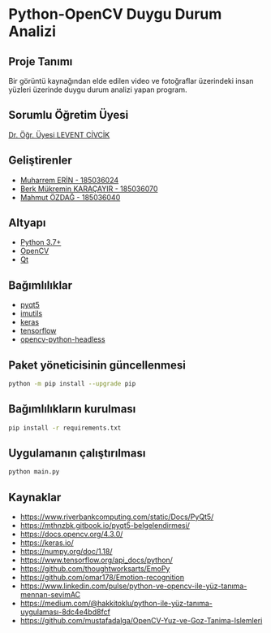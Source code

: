 # Python-OpenCV Duygu Durum Analizi

## Proje Tanımı
Bir görüntü kaynağından elde edilen video ve fotoğraflar üzerindeki insan yüzleri üzerinde duygu durum analizi yapan program.

## Sorumlu Öğretim Üyesi
[Dr. Öğr. Üyesi LEVENT CİVCİK](http://ktun.edu.tr/PersonelBilgi/Index/NDk0OTUxMjI4MDQ=)

## Geliştirenler
- [Muharrem ERİN - 185036024](https://github.com/mewebstudio)
- [Berk Mükremin KARAÇAYIR - 185036070](https://github.com/berkmkaracayir)
- [Mahmut ÖZDAĞ - 185036040](https://github.com/KTUN-BP)

## Altyapı
- [Python 3.7+](https://www.python.org/)
- [OpenCV](https://www.opencv.org/)
- [Qt](https://www.qt.io/)

## Bağımlılıklar
- [pyqt5](https://pypi.org/project/PyQt5/)
- [imutils](https://pypi.org/project/imutils/)
- [keras](https://pypi.org/project/Keras/)
- [tensorflow](https://pypi.org/project/tensorflow/)
- [opencv-python-headless](https://pypi.org/project/opencv-python-headless/)

## Paket yöneticisinin güncellenmesi
```bash
python -m pip install --upgrade pip
```

## Bağımlılıkların kurulması
```bash
pip install -r requirements.txt
```

## Uygulamanın çalıştırılması
````bash
python main.py
````

## Kaynaklar
- https://www.riverbankcomputing.com/static/Docs/PyQt5/
- https://mthnzbk.gitbook.io/pyqt5-belgelendirmesi/
- https://docs.opencv.org/4.3.0/
- https://keras.io/
- https://numpy.org/doc/1.18/
- https://www.tensorflow.org/api_docs/python/
- https://github.com/thoughtworksarts/EmoPy
- https://github.com/omar178/Emotion-recognition
- https://www.linkedin.com/pulse/python-ve-opencv-ile-yüz-tanıma-mennan-sevi̇mAC
- https://medium.com/@hakkitoklu/python-ile-yüz-tanıma-uygulaması-8dc4e4bd8fcf
- https://github.com/mustafadalga/OpenCV-Yuz-ve-Goz-Tanima-Islemleri
